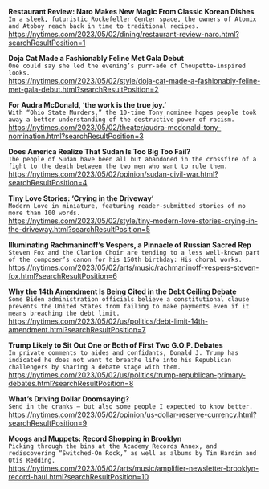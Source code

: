 **Restaurant Review: Naro Makes New Magic From Classic Korean Dishes**\
`In a sleek, futuristic Rockefeller Center space, the owners of Atomix and Atoboy reach back in time to traditional recipes.`\
https://nytimes.com/2023/05/02/dining/restaurant-review-naro.html?searchResultPosition=1

**Doja Cat Made a Fashionably Feline Met Gala Debut**\
`One could say she led the evening’s purr-ade of Choupette-inspired looks.`\
https://nytimes.com/2023/05/02/style/doja-cat-made-a-fashionably-feline-met-gala-debut.html?searchResultPosition=2

**For Audra McDonald, ‘the work is the true joy.’**\
`With “Ohio State Murders,” the 10-time Tony nominee hopes people took away a better understanding of the destructive power of racism.`\
https://nytimes.com/2023/05/02/theater/audra-mcdonald-tony-nomination.html?searchResultPosition=3

**Does America Realize That Sudan Is Too Big Too Fail?**\
`The people of Sudan have been all but abandoned in the crossfire of a fight to the death between the two men who want to rule them.`\
https://nytimes.com/2023/05/02/opinion/sudan-civil-war.html?searchResultPosition=4

**Tiny Love Stories: ‘Crying in the Driveway’**\
`Modern Love in miniature, featuring reader-submitted stories of no more than 100 words.`\
https://nytimes.com/2023/05/02/style/tiny-modern-love-stories-crying-in-the-driveway.html?searchResultPosition=5

**Illuminating Rachmaninoff’s Vespers, a Pinnacle of Russian Sacred Rep**\
`Steven Fox and the Clarion Choir are tending to a less well-known part of the composer’s canon for his 150th birthday: His choral works.`\
https://nytimes.com/2023/05/02/arts/music/rachmaninoff-vespers-steven-fox.html?searchResultPosition=6

**Why the 14th Amendment Is Being Cited in the Debt Ceiling Debate**\
`Some Biden administration officials believe a constitutional clause prevents the United States from failing to make payments even if it means breaching the debt limit.`\
https://nytimes.com/2023/05/02/us/politics/debt-limit-14th-amendment.html?searchResultPosition=7

**Trump Likely to Sit Out One or Both of First Two G.O.P. Debates**\
`In private comments to aides and confidants, Donald J. Trump has indicated he does not want to breathe life into his Republican challengers by sharing a debate stage with them.`\
https://nytimes.com/2023/05/02/us/politics/trump-republican-primary-debates.html?searchResultPosition=8

**What’s Driving Dollar Doomsaying?**\
`Send in the cranks — but also some people I expected to know better.`\
https://nytimes.com/2023/05/02/opinion/us-dollar-reserve-currency.html?searchResultPosition=9

**Moogs and Muppets: Record Shopping in Brooklyn**\
`Picking through the bins at the Academy Records Annex, and rediscovering “Switched-On Rock,” as well as albums by Tim Hardin and Otis Redding.`\
https://nytimes.com/2023/05/02/arts/music/amplifier-newsletter-brooklyn-record-haul.html?searchResultPosition=10

